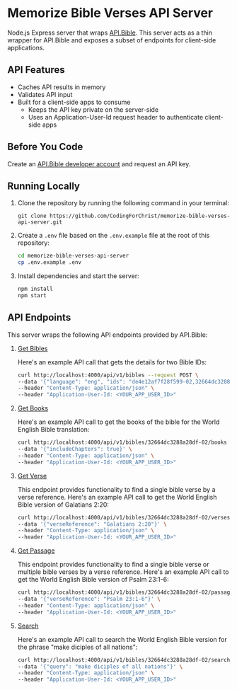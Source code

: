 # Memorize Bible Verses API Server

Node.js Express server that wraps [API.Bible](https://scripture.api.bible/). This server acts as a thin wrapper for API.Bible and exposes a subset of endpoints for client-side applications.

## API Features

- Caches API results in memory
- Validates API input
- Built for a client-side apps to consume
  - Keeps the API key private on the server-side
  - Uses an Application-User-Id request header to authenticate client-side apps

## Before You Code

Create an [API.Bible developer account](https://docs.api.bible/getting-started/setup-an-account) and request an API key.

## Running Locally

1. Clone the repository by running the following command in your terminal:
   ```
   git clone https://github.com/CodingForChrist/memorize-bible-verses-api-server.git
   ```
2. Create a `.env` file based on the `.env.example` file at the root of this repository:
   ```bash
   cd memorize-bible-verses-api-server
   cp .env.example .env
   ```
3. Install dependencies and start the server:
   ```bash
   npm install
   npm start
   ```

## API Endpoints

This server wraps the following API endpoints provided by API.Bible:

1. [Get Bibles](https://scripture.api.bible/livedocs#/Bibles/getBibles)

   Here's an example API call that gets the details for two Bible IDs:

   ```bash
   curl http://localhost:4000/api/v1/bibles --request POST \
   --data '{"language": "eng", "ids": "de4e12af7f28f599-02,32664dc3288a28df-02", "includeFullDetails": true}' \
   --header "Content-Type: application/json" \
   --header "Application-User-Id: <YOUR_APP_USER_ID>"
   ```

2. [Get Books](https://scripture.api.bible/livedocs#/Books/getBooks)

   Here's an example API call to get the books of the bible for the World English Bible translation:

   ```bash
   curl http://localhost:4000/api/v1/bibles/32664dc3288a28df-02/books --request POST \
   --data '{"includeChapters": true}' \
   --header "Content-Type: application/json" \
   --header "Application-User-Id: <YOUR_APP_USER_ID>"
   ```

3. [Get Verse](https://scripture.api.bible/livedocs#/Verses/getVerse)

   This endpoint provides functionality to find a single bible verse by a verse reference. Here's an example API call to get the World English Bible version of Galatians 2:20:

   ```bash
   curl http://localhost:4000/api/v1/bibles/32664dc3288a28df-02/verses/verse-reference --request POST \
   --data '{"verseReference": "Galatians 2:20"}' \
   --header "Content-Type: application/json" \
   --header "Application-User-Id: <YOUR_APP_USER_ID>"
   ```

4. [Get Passage](https://scripture.api.bible/livedocs#/Passages/getPassage)

   This endpoint provides functionality to find a single bible verse or multiple bible verses by a verse reference. Here's an example API call to get the World English Bible version of Psalm 23:1-6:

   ```bash
   curl http://localhost:4000/api/v1/bibles/32664dc3288a28df-02/passages/verse-reference --request POST \
   --data '{"verseReference": "Psalm 23:1-6"}' \
   --header "Content-Type: application/json" \
   --header "Application-User-Id: <YOUR_APP_USER_ID>"
   ```

5. [Search](https://scripture.api.bible/livedocs#/Search/searchBible)

   Here's an example API call to search the World English Bible version for the phrase "make diciples of all nations":

   ```bash
   curl http://localhost:4000/api/v1/bibles/32664dc3288a28df-02/search --request POST \
   --data '{"query": "make diciples of all nations"}' \
   --header "Content-Type: application/json" \
   --header "Application-User-Id: <YOUR_APP_USER_ID>"
   ```
